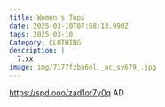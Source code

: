 ```yaml
---
title: Women's Tops
date: 2025-03-10T07:58:13.990Z
tags: 2025-03-10
Category: CLOTHING
description: |
  7.xx
image: img/7177fzba6el._ac_sy679_.jpg
---
```

https://spd.ooo/zad1or7y0q
AD